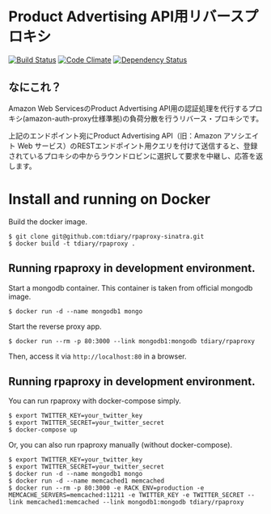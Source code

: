 # Product Advertising API用リバースプロキシ

[![Build Status](https://travis-ci.org/tdiary/rpaproxy-sinatra.svg?branch=master)](https://travis-ci.org/tdiary/rpaproxy-sinatra)
[![Code Climate](https://codeclimate.com/github/tdiary/rpaproxy-sinatra.png)](https://codeclimate.com/github/tdiary/rpaproxy-sinatra)
[![Dependency Status](https://gemnasium.com/tdiary/rpaproxy-sinatra.png)](https://gemnasium.com/tdiary/rpaproxy-sinatra)

## なにこれ？

Amazon Web ServicesのProduct Advertising API用の認証処理を代行するプロキシ(amazon-auth-proxy仕様準拠)の負荷分散を行うリバース・プロキシです。

上記のエンドポイント宛にProduct Advertising API（旧：Amazon アソシエイト Web サービス）のRESTエンドポイント用クエリを付けて送信すると、登録されているプロキシの中からラウンドロビンに選択して要求を中継し、応答を返します。

# Install and running on Docker

Build the docker image.

```
$ git clone git@github.com:tdiary/rpaproxy-sinatra.git
$ docker build -t tdiary/rpaproxy .
```

## Running rpaproxy in development environment.

Start a mongodb container. This container is taken from official mongodb image.

```
$ docker run -d --name mongodb1 mongo
```

Start the reverse proxy app.

```
$ docker run --rm -p 80:3000 --link mongodb1:mongodb tdiary/rpaproxy
```

Then, access it via `http://localhost:80` in a browser.

## Running rpaproxy in development environment.

You can run rpaproxy with docker-compose simply.

```
$ export TWITTER_KEY=your_twitter_key
$ export TWITTER_SECRET=your_twitter_secret
$ docker-compose up
```

Or, you can also run rpaproxy manually (without docker-compose).

```
$ export TWITTER_KEY=your_twitter_key
$ export TWITTER_SECRET=your_twitter_secret
$ docker run -d --name mongodb1 mongo
$ docker run -d --name memcached1 memcached
$ docker run --rm -p 80:3000 -e RACK_ENV=production -e MEMCACHE_SERVERS=memcached:11211 -e TWITTER_KEY -e TWITTER_SECRET --link memcached1:memcached --link mongodb1:mongodb tdiary/rpaproxy
```
